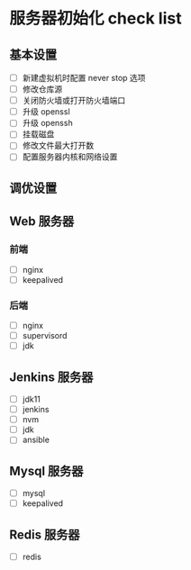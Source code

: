 # 服务器初始化 check list

## 基本设置

- [ ] 新建虚拟机时配置 never stop 选项
- [ ] 修改仓库源
- [ ] 关闭防火墙或打开防火墙端口
- [ ] 升级 openssl
- [ ] 升级 openssh
- [ ] 挂载磁盘
- [ ] 修改文件最大打开数
- [ ] 配置服务器内核和网络设置

## 调优设置


## Web 服务器

### 前端

- [ ] nginx
- [ ] keepalived

### 后端

- [ ] nginx
- [ ] supervisord
- [ ] jdk

## Jenkins 服务器

- [ ] jdk11
- [ ] jenkins
- [ ] nvm
- [ ] jdk
- [ ] ansible

## Mysql 服务器

- [ ] mysql
- [ ] keepalived

## Redis 服务器

- [ ] redis
